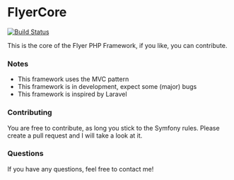 FlyerCore
=========

[![Build Status](https://travis-ci.org/wvanbreukelen/FlyerCore.svg?branch=master)](https://travis-ci.org/wvanbreukelen/FlyerCore)

This is the core of the Flyer PHP Framework, if you like, you can contribute.

### Notes
* This framework uses the MVC pattern
* This framework is in development, expect some (major) bugs
* This framework is inspired by Laravel

### Contributing

You are free to contribute, as long you stick to the Symfony rules. 
Please create a pull request and I will take a look at it.

### Questions

If you have any questions, feel free to contact me!






